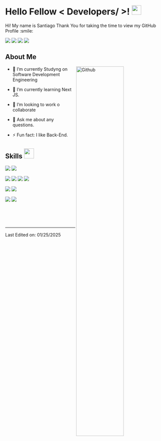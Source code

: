 

<h1> Hello Fellow < Developers/ >! <img src = "https://raw.githubusercontent.com/MartinHeinz/MartinHeinz/master/wave.gif" width = 30px> </h1>
<p align='center'>
</p>




<div size='20px'> Hi! My name is Santiago Thank You for taking the time to view my GitHub Profile :smile: 

  <p>
  <a href = 'https://www.linkedin.com/in/santiagogrj/'> <img  src="https://img.shields.io/badge/LinkedIn-0077B5?style=for-the-badge&logo=linkedin&logoColor=white"/></a> 
<a href = 'https://x.com/SantiagoGRJ1'> <img src="https://img.shields.io/badge/X-000000?style=for-the-badge&logo=x&logoColor=white"/></a> 
<a href = 'https://github.com/SantiagoGRJ'> <img  src="https://img.shields.io/badge/GitHub-100000?style=for-the-badge&logo=github&logoColor=white"/></a>
<a  href = 'https://www.instagram.com/santiagojavig/'> <img  src='https://img.shields.io/badge/Instagram-E4405F?style=for-the-badge&logo=instagram&logoColor=white' /> </a>  
    
  </p>
</div>

<h2> About Me </h2>

<img width="55%" align="right" alt="Github" src="https://raw.githubusercontent.com/onimur/.github/master/.resources/git-header.svg" />

- 🔭 I’m currently Studyng on Software Development Engineering
  
- 🌱 I’m currently learning Next JS.
  
- 👯 I’m looking to work o collaborate
  
- 💬 Ask me about any questions.
  
- ⚡ Fun fact: I like Back-End.

<h2> Skills <img src = "https://media2.giphy.com/media/QssGEmpkyEOhBCb7e1/giphy.gif?cid=ecf05e47a0n3gi1bfqntqmob8g9aid1oyj2wr3ds3mg700bl&rid=giphy.gif" width = 32px> </h2>

<p>
  <img src='https://img.shields.io/badge/HTML5-E34F26?style=for-the-badge&logo=html5&logoColor=white' >
  <img src='https://img.shields.io/badge/Tailwind_CSS-38B2AC?style=for-the-badge&logo=tailwind-css&logoColor=white' >
 
</p>

<p>
   <img src='https://img.shields.io/badge/JavaScript-323330?style=for-the-badge&logo=javascript&logoColor=F7DF1E' >
  <img src='https://img.shields.io/badge/TypeScript-007ACC?style=for-the-badge&logo=typescript&logoColor=white' >
  <img src='https://img.shields.io/badge/Express%20js-000000?style=for-the-badge&logo=express&logoColor=white' >
  <img src='https://img.shields.io/badge/next%20js-000000?style=for-the-badge&logo=nextdotjs&logoColor=white' >
</p>

<p>
  <img src='https://img.shields.io/badge/PHP-777BB4?style=for-the-badge&logo=php&logoColor=white' >
  <img src='https://img.shields.io/badge/Laravel-FF2D20?style=for-the-badge&logo=laravel&logoColor=white' >
</p>

<p>
  <img src='https://img.shields.io/badge/MySQL-005C84?style=for-the-badge&logo=mysql&logoColor=white' >
  <img src='https://img.shields.io/badge/MongoDB-4EA94B?style=for-the-badge&logo=mongodb&logoColor=white' >
</p>



<br>
<br>
  <br>
  



-----


Last Edited on: 01/25/2025
